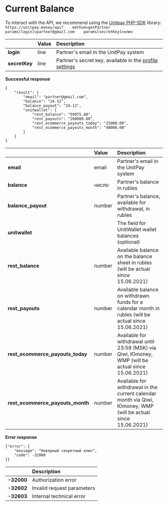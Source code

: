 # Current Balance



To interact with the API, we recommend using the [Unitpay PHP-SDK](https://github.com/unitpay/php-sdk) library:  
 `https://unitpay.money/api?   
     method=getPartner   
     params[login]=partner@gmail.com   
     params[secretKey]=ключ`

|  | **Value** | **Description** |
| :--- | :--- | :--- |
| **login** | line | Partner's email in the UnitPay system |
| **secretKey** | line | Partner's secret key, available in the [profile settings](https://unitpay.money/partner/profile/edit) |

**Successful response**

```text
{
    "result": {
        "email": "partner@gmail.com",
        "balance": "24.12",
        "balance_payout": "24.12",
        "unitwallet": {
            "rest_balance": "59975.88",
            "rest_payouts": "200000.00",
            "rest_ecommerce_payouts_today": "15000.00",
            "rest_ecommerce_payouts_month": "40000.00"
        }
    }
}
```

|  | **Value** | **Description** |
| :--- | :--- | :--- |
| **email**  | email | Partner's email in the UnitPay system |
| **balance** | число | Partner's balance in rubles |
| **balance\_payout** | number | Partner's balance, available for withdrawal, in rubles |
| **unitwallet** |  | The field for UnitWallet wallet balances \(optional\) |
| **rest\_balance** | number | Available balance on the balance sheet in rubles \(will be actual since 15.06.2021\) |
| **rest\_payouts** | number | Available balance on withdrawn funds for a calendar month in rubles \(will be actual since 15.06.2021\) |
| **rest\_ecommerce\_payouts\_today** | number | Available for withdrawal until 23:59 \(MSK\) via Qiwi, Юmoney, WMP \(will be actual since 15.06.2021\) |
| **rest\_ecommerce\_payouts\_month** | number | Available for withdrawal in the current calendar month via Qiwi, Юmoney, WMP \(will be actual since 15.06.2021\) |

**Error response**

```text
{"error": {
    "message": "Неверный секретный ключ",
    "code": -32000
}}
```

|  | **Description** |
| :--- | :--- |
| **-32000** | Authorization error |
| **-32602** | Invalid request parameters |
| **-32603** | Internal technical error |

